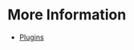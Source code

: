 More Information
==========

- [Plugins](https://github.com/philosowaffle/NewDeviceSetup/blob/master/Windows/Chrome/Plugins.md)